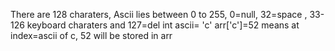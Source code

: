 There are 128 charaters, Ascii lies between 0 to 255, 0=null, 32=space , 33-126 keyboard charaters and 127=del
int ascii= 'c'
arr['c']=52 means at index=ascii of c, 52 will be stored in arr 

